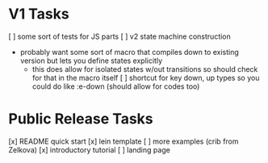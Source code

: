 # V1 Tasks

[ ] some sort of tests for JS parts
[ ] v2 state machine construction
  - probably want some sort of macro that compiles down to existing version but lets you define states explicitly
    * this does allow for isolated states w/out transitions so should check for that in the macro itself
[ ] shortcut for key down, up types so you could do like :e-down (should allow for codes too)

# Public Release Tasks

[x] README quick start
[x] lein template
[ ] more examples (crib from Zelkova)
[x] introductory tutorial
[ ] landing page
